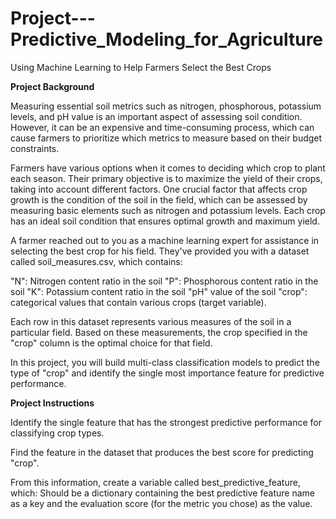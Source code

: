 # Project---Predictive_Modeling_for_Agriculture
Using Machine Learning to Help Farmers Select the Best Crops

**Project Background**

Measuring essential soil metrics such as nitrogen, phosphorous, potassium levels, and pH value is an important aspect of assessing soil condition. However, it can be an expensive and time-consuming process, which can cause farmers to prioritize which metrics to measure based on their budget constraints.

Farmers have various options when it comes to deciding which crop to plant each season. Their primary objective is to maximize the yield of their crops, taking into account different factors. One crucial factor that affects crop growth is the condition of the soil in the field, which can be assessed by measuring basic elements such as nitrogen and potassium levels. Each crop has an ideal soil condition that ensures optimal growth and maximum yield.

A farmer reached out to you as a machine learning expert for assistance in selecting the best crop for his field. They've provided you with a dataset called soil_measures.csv, which contains:

"N": Nitrogen content ratio in the soil "P": Phosphorous content ratio in the soil "K": Potassium content ratio in the soil "pH" value of the soil "crop": categorical values that contain various crops (target variable).

Each row in this dataset represents various measures of the soil in a particular field. Based on these measurements, the crop specified in the "crop" column is the optimal choice for that field.

In this project, you will build multi-class classification models to predict the type of "crop" and identify the single most importance feature for predictive performance.


**Project Instructions**

Identify the single feature that has the strongest predictive performance for classifying crop types.

Find the feature in the dataset that produces the best score for predicting "crop".

From this information, create a variable called best_predictive_feature, which: Should be a dictionary containing the best predictive feature name as a key and the evaluation score (for the metric you chose) as the value.
